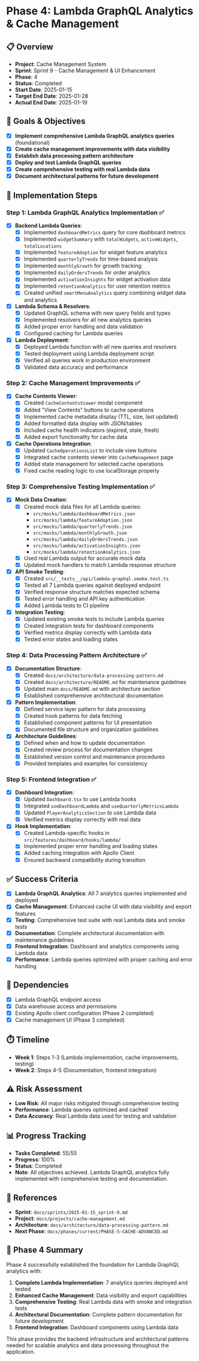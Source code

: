 # Phase 4: Lambda GraphQL Analytics & Cache Management

## 📋 Overview

- **Project**: Cache Management System
- **Sprint**: Sprint 9 - Cache Management & UI Enhancement
- **Phase**: 4
- **Status**: Completed
- **Start Date**: 2025-01-15
- **Target End Date**: 2025-01-28
- **Actual End Date**: 2025-01-19

## 🎯 Goals & Objectives

- [x] **Implement comprehensive Lambda GraphQL analytics queries** (foundational)
- [x] **Create cache management improvements with data visibility**
- [x] **Establish data processing pattern architecture**
- [x] **Deploy and test Lambda GraphQL queries**
- [x] **Create comprehensive testing with real Lambda data**
- [x] **Document architectural patterns for future development**

## 📝 Implementation Steps

### Step 1: Lambda GraphQL Analytics Implementation ✅

- [x] **Backend Lambda Queries**:
  - [x] Implemented `dashboardMetrics` query for core dashboard metrics
  - [x] Implemented `widgetSummary` with `totalWidgets`, `activeWidgets`, `totalLocations`
  - [x] Implemented `featureAdoption` for widget feature analytics
  - [x] Implemented `quarterlyTrends` for time-based analysis
  - [x] Implemented `monthlyGrowth` for growth tracking
  - [x] Implemented `dailyOrdersTrends` for order analytics
  - [x] Implemented `activationInsights` for widget activation data
  - [x] Implemented `retentionAnalytics` for user retention metrics
  - [x] Created unified `smartMenuAnalytics` query combining widget data and analytics

- [x] **Lambda Schema & Resolvers**:
  - [x] Updated GraphQL schema with new query fields and types
  - [x] Implemented resolvers for all new analytics queries
  - [x] Added proper error handling and data validation
  - [x] Configured caching for Lambda queries

- [x] **Lambda Deployment**:
  - [x] Deployed Lambda function with all new queries and resolvers
  - [x] Tested deployment using Lambda deployment script
  - [x] Verified all queries work in production environment
  - [x] Validated data accuracy and performance

### Step 2: Cache Management Improvements ✅

- [x] **Cache Contents Viewer**:
  - [x] Created `CacheContentsViewer` modal component
  - [x] Added "View Contents" buttons to cache operations
  - [x] Implemented cache metadata display (TTL, size, last updated)
  - [x] Added formatted data display with JSON/tables
  - [x] Included cache health indicators (expired, stale, fresh)
  - [x] Added export functionality for cache data

- [x] **Cache Operations Integration**:
  - [x] Updated `CacheOperationsList` to include view buttons
  - [x] Integrated cache contents viewer into `CacheManagement` page
  - [x] Added state management for selected cache operations
  - [x] Fixed cache reading logic to use localStorage properly

### Step 3: Comprehensive Testing Implementation ✅

- [x] **Mock Data Creation**:
  - [x] Created mock data files for all Lambda queries:
    - `src/mocks/lambda/dashboardMetrics.json`
    - `src/mocks/lambda/featureAdoption.json`
    - `src/mocks/lambda/quarterlyTrends.json`
    - `src/mocks/lambda/monthlyGrowth.json`
    - `src/mocks/lambda/dailyOrdersTrends.json`
    - `src/mocks/lambda/activationInsights.json`
    - `src/mocks/lambda/retentionAnalytics.json`
  - [x] Used real Lambda output for accurate mock data
  - [x] Updated mock handlers to match Lambda response structure

- [x] **API Smoke Testing**:
  - [x] Created `src/__tests__/api/lambda-graphql.smoke.test.ts`
  - [x] Tested all 7 Lambda queries against deployed endpoint
  - [x] Verified response structure matches expected schema
  - [x] Tested error handling and API key authentication
  - [x] Added Lambda tests to CI pipeline

- [x] **Integration Testing**:
  - [x] Updated existing smoke tests to include Lambda queries
  - [x] Created integration tests for dashboard components
  - [x] Verified metrics display correctly with Lambda data
  - [x] Tested error states and loading states

### Step 4: Data Processing Pattern Architecture ✅

- [x] **Documentation Structure**:
  - [x] Created `docs/architecture/data-processing-pattern.md`
  - [x] Created `docs/architecture/README.md` for maintenance guidelines
  - [x] Updated main `docs/README.md` with architecture section
  - [x] Established comprehensive architectural documentation

- [x] **Pattern Implementation**:
  - [x] Defined service layer pattern for data processing
  - [x] Created hook patterns for data fetching
  - [x] Established component patterns for UI presentation
  - [x] Documented file structure and organization guidelines

- [x] **Architecture Guidelines**:
  - [x] Defined when and how to update documentation
  - [x] Created review process for documentation changes
  - [x] Established version control and maintenance procedures
  - [x] Provided templates and examples for consistency

### Step 5: Frontend Integration ✅

- [x] **Dashboard Integration**:
  - [x] Updated `Dashboard.tsx` to use Lambda hooks
  - [x] Integrated `useDashboardLambda` and `useQuarterlyMetricsLambda`
  - [x] Updated `PlayerAnalyticsSection` to use Lambda data
  - [x] Verified metrics display correctly with real data

- [x] **Hook Implementation**:
  - [x] Created Lambda-specific hooks in `src/features/dashboard/hooks/lambda/`
  - [x] Implemented proper error handling and loading states
  - [x] Added caching integration with Apollo Client
  - [x] Ensured backward compatibility during transition

## ✅ Success Criteria

- [x] **Lambda GraphQL Analytics**: All 7 analytics queries implemented and deployed
- [x] **Cache Management**: Enhanced cache UI with data visibility and export features
- [x] **Testing**: Comprehensive test suite with real Lambda data and smoke tests
- [x] **Documentation**: Complete architectural documentation with maintenance guidelines
- [x] **Frontend Integration**: Dashboard and analytics components using Lambda data
- [x] **Performance**: Lambda queries optimized with proper caching and error handling

## 🔗 Dependencies

- [x] Lambda GraphQL endpoint access
- [x] Data warehouse access and permissions
- [x] Existing Apollo client configuration (Phase 2 completed)
- [x] Cache management UI (Phase 3 completed)

## ⏱️ Timeline

- **Week 1**: Steps 1-3 (Lambda implementation, cache improvements, testing)
- **Week 2**: Steps 4-5 (Documentation, frontend integration)

## ⚠️ Risk Assessment

- **Low Risk**: All major risks mitigated through comprehensive testing
- **Performance**: Lambda queries optimized and cached
- **Data Accuracy**: Real Lambda data used for testing and validation

## 📊 Progress Tracking

- **Tasks Completed**: 55/55
- **Progress**: 100%
- **Status**: Completed
- **Note**: All objectives achieved. Lambda GraphQL analytics fully implemented with comprehensive testing and documentation.

## 🔗 References

- **Sprint**: `docs/sprints/2025-01-15_sprint-9.md`
- **Project**: `docs/projects/cache-management.md`
- **Architecture**: `docs/architecture/data-processing-pattern.md`
- **Next Phase**: `docs/phases/current/PHASE-5-CACHE-ADVANCED.md`

## 🎉 Phase 4 Summary

Phase 4 successfully established the foundation for Lambda GraphQL analytics with:

1. **Complete Lambda Implementation**: 7 analytics queries deployed and tested
2. **Enhanced Cache Management**: Data visibility and export capabilities
3. **Comprehensive Testing**: Real Lambda data with smoke and integration tests
4. **Architectural Documentation**: Complete pattern documentation for future development
5. **Frontend Integration**: Dashboard components using Lambda data

This phase provides the backend infrastructure and architectural patterns needed for scalable analytics and data processing throughout the application.
